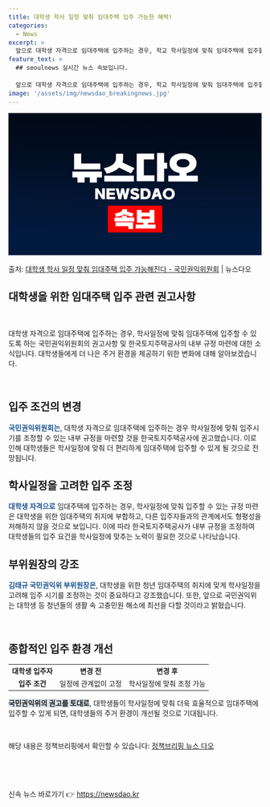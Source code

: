 ```yaml
---
title: 대학생 학사 일정 맞춰 임대주택 입주 가능한 혜택!
categories:
  - News
excerpt: >
  앞으로 대학생 자격으로 임대주택에 입주하는 경우, 학교 학사일정에 맞춰 임대주택에 입주할 수 있게 될 전망이…
feature_text: >
  ## seoulnews 실시간 뉴스 속보입니다.

  앞으로 대학생 자격으로 임대주택에 입주하는 경우, 학교 학사일정에 맞춰 임대주택에 입주할 수 있게 될 전망이…
image: '/assets/img/newsdao_breakingnews.jpg'
---
```


![뉴스다오 속보](/assets/img/newsdao_breakingnews.jpg)

<p>출처: <a href="https://newsdao.kr/3047" rel="dofollow">대학생 학사 일정 맞춰 임대주택 입주 가능해진다 - 국민권익위원회</a> | 뉴스다오</p>

<h2>대학생을 위한 임대주택 입주 관련 권고사항</h2>
<p data-ke-size="size16">&nbsp;</p>
대학생 자격으로 임대주택에 입주하는 경우, 학사일정에 맞춰 임대주택에 입주할 수 있도록 하는 국민권익위원회의 권고사항 및 한국토지주택공사의 내부 규정 마련에 대한 소식입니다. 대학생들에게 더 나은 주거 환경을 제공하기 위한 변화에 대해 알아보겠습니다.
<p data-ke-size="size16">&nbsp;</p>

<h2 data-ke-size="size26">입주 조건의 변경</h2>
<p><b><span style="color: #1a5490;">국민권익위원회는</span></b>, 대학생 자격으로 임대주택에 입주하는 경우 학사일정에 맞춰 입주시기를 조정할 수 있는 내부 규정을 마련할 것을 한국토지주택공사에 권고했습니다. 이로 인해 대학생들은 학사일정에 맞춰 더 편리하게 임대주택에 입주할 수 있게 될 것으로 전망됩니다.</p>

<h2 data-ke-size="size26">학사일정을 고려한 입주 조정</h2>
<p><b><span style="color: #1a5490;">대학생 자격으로</span></b> 임대주택에 입주하는 경우, 학사일정에 맞춰 입주할 수 있는 규정 마련은 대학생을 위한 임대주택의 취지에 부합하고, 다른 입주자들과의 관계에서도 형평성을 저해하지 않을 것으로 보입니다. 이에 따라 한국토지주택공사가 내부 규정을 조정하여 대학생들의 입주 요건을 학사일정에 맞추는 노력이 필요한 것으로 나타났습니다.</p>

<h2 data-ke-size="size26">부위원장의 강조</h2>
<p><b><span style="color: #1a5490;">김태규 국민권익위 부위원장은</span></b>, 대학생을 위한 청년 임대주택의 취지에 맞게 학사일정을 고려해 입주 시기를 조정하는 것이 중요하다고 강조했습니다. 또한, 앞으로 국민권익위는 대학생 등 청년들의 생활 속 고충민원 해소에 최선을 다할 것이라고 밝혔습니다.</p>
<p data-ke-size="size16">&nbsp;</p>

<h2 data-ke-size="size26">종합적인 입주 환경 개선</h2>
<table>
   <tbody>
      <tr>
         <td style="text-align: center; height: 17px;"><b>대학생 입주자</b></td>
         <td style="text-align: center; height: 17px;"><b>변경 전</b></td>
         <td style="text-align: center; height: 17px;"><b>변경 후</b></td>
      </tr>
      <tr>
         <td style="text-align: center; height: 17px;"><b>입주 조건</b></td>
         <td style="text-align: center; height: 17px;">일정에 관계없이 고정</td>
         <td style="text-align: center; height: 17px;">학사일정에 맞춰 조정 가능</td>
      </tr>
   </tbody>
</table>
<p><b><span style="background-color: #21538527;">국민권익위의 권고를 토대로</span></b>, 대학생들이 학사일정에 맞춰 더욱 효율적으로 임대주택에 입주할 수 있게 되면, 대학생들의 주거 환경이 개선될 것으로 기대됩니다.</p>
<p data-ke-size="size16">&nbsp;</p>

해당 내용은 정책브리핑에서 확인할 수 있습니다: <a href="https://https://www.korea.kr/newsPolicy/newsView.do?newsId=148863334">정책브리핑 뉴스 다오</a>

<p data-ke-size="size16">&nbsp;</p>
<p data-ke-size="size16">&nbsp;</p> 

신속 뉴스 바로가기 👉 <a href="https://newsdao.kr" rel="dofollow">https://newsdao.kr</a>


